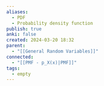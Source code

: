```yaml
---
aliases:
  - PDF
  - Probability density function
publish: true
anki: false
created: 2024-03-20 18:32
parent:
  - "[[General Random Variables]]"
connected:
  - "[[PMF - p_X(x)|PMF]]"
tags:
  - empty
---
```

